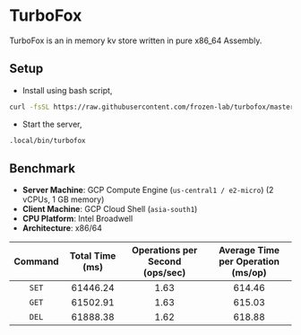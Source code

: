 # TurboFox

TurboFox is an in memory kv store written in pure x86_64 Assembly.

## Setup

- Install using bash script,

 ```bash
 curl -fsSL https://raw.githubusercontent.com/frozen-lab/turbofox/master/install.sh | bash
 ```
- Start the server,
  
```bash
.local/bin/turbofox
```

## Benchmark

- **Server Machine**: GCP Compute Engine (`us-central1 / e2-micro`) (2 vCPUs, 1 GB memory)
- **Client Machine**: GCP Cloud Shell (`asia-south1`) 
- **CPU Platform**: Intel Broadwell
- **Architecture**: x86/64

| Command | Total Time (ms) | Operations per Second (ops/sec) | Average Time per Operation (ms/op) |
|:-------:|:---------------:|:-------------------------------:|:----------------------------------:|
| `SET`   | 61446.24         | 1.63                            | 614.46                             |
| `GET`   | 61502.91         | 1.63                            | 615.03                             |
| `DEL`   | 61888.38         | 1.62                            | 618.88                             |

